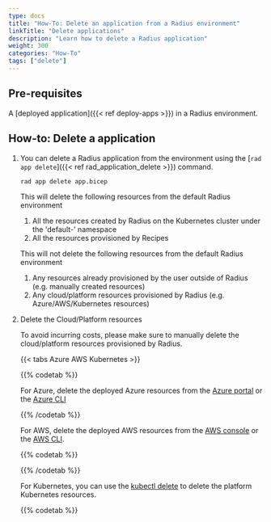 ```yaml
---
type: docs
title: "How-To: Delete an application from a Radius environment"
linkTitle: "Delete applications"
description: "Learn how to delete a Radius application"
weight: 300
categories: "How-To"
tags: ["delete"]
---
```


## Pre-requisites

A [deployed application]({{< ref deploy-apps >}}) in a Radius environment.

## How-to: Delete a  application

1. You can delete a Radius application from the environment using the [`rad app delete`]({{< ref rad_application_delete >}}) command.

    ```bash
    rad app delete app.bicep
    ```

    This will delete the following resources from the default Radius environment
    
    1. All the resources created by Radius on the Kubernetes cluster under the 'default-<appname>' namespace
    2. All the resources provisioned by Recipes
  
    This will not delete the following resources from the default Radius environment
    
    1. Any resources already provisioned by the user outside of Radius (e.g. manually created resources)
    2. Any cloud/platform resources provisioned by Radius (e.g. Azure/AWS/Kubernetes resources)
    

2. Delete the Cloud/Platform resources

    To avoid incurring costs, please make sure to manually delete the cloud/platform resources provisioned by Radius.

    {{< tabs Azure AWS Kubernetes >}}

    {{% codetab %}}

    For Azure, delete the deployed Azure resources from the [Azure portal](https://portal.azure.com/) or the [Azure CLI](https://learn.microsoft.com/en-us/cli/azure/resource?view=azure-cli-latest#az-resource-delete)

    {{% /codetab %}}

    For AWS, delete the deployed AWS resources from the [AWS console](https://aws.amazon.com/console/) or the [AWS CLI](https://docs.aws.amazon.com/cli/latest/reference/cloudcontrol/delete-resource.html).

    {{% codetab %}}

    {{% /codetab %}}

    For Kubernetes, you can use the [kubectl delete](https://kubernetes.io/docs/reference/kubectl/cheatsheet/#deleting-resources) to delete the platform Kubernetes resources.
    
    {{% codetab %}}
 